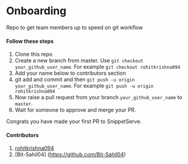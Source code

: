 # Onboarding
Repo to get team members up to speed on git workflow

#### Follow these steps
1. Clone this repo
2. Create a new branch from master. Use `git checkout your_github_user_name`. For example `git checkout rohitkrishna094`
3. Add your name below to contributors section
4. git add and commit and then `git push -u origin your_github_user_name`. For example `git push -u origin rohitkrishna094`
5. Now raise a pull request from your branch `your_github_user_name` to `master`.
6. Wait for someone to approve and merge your PR.

Congrats you have made your first PR to SnippetServe.

#### Contributors
1. [rohitkrishna094](https://github.com/rohitkrishna094)
2. [Bit-Sahil04] (https://github.com/Bit-Sahil04)


